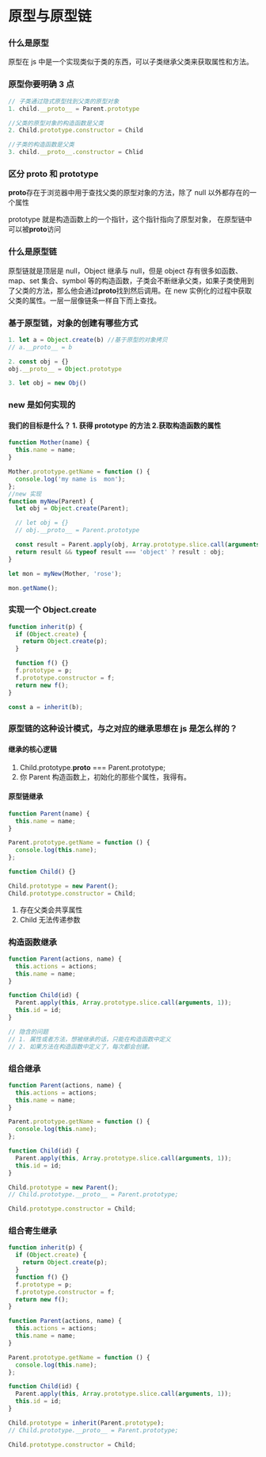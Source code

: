 # 原型与原型链

### 什么是原型

原型在 js 中是一个实现类似于类的东西，可以子类继承父类来获取属性和方法。

### 原型你要明确 3 点

```js
// 子类通过隐式原型找到父类的原型对象
1. child.__proto__ = Parent.prototype

//父类的原型对象的构造函数是父类
2. Child.prototype.constructor = Child

//子类的构造函数是父类
3. child.__proto__.constructor = Chlid

```

### 区分 proto 和 prototype

**proto**存在于浏览器中用于查找父类的原型对象的方法，除了 null 以外都存在的一个属性

prototype 就是构造函数上的一个指针，这个指针指向了原型对象， 在原型链中可以被**proto**访问

### 什么是原型链

原型链就是顶层是 null，Object 继承与 null，但是 object 存有很多如函数、map、set 集合、symbol 等的构造函数，子类会不断继承父类，如果子类使用到了父类的方法，那么他会通过**proto**找到然后调用。在 new 实例化的过程中获取父类的属性。一层一层像链条一样自下而上查找。

### 基于原型链，对象的创建有哪些方式

```js
1. let a = Object.create(b) //基于原型的对象拷贝
// a.__proto__ = b

2. const obj = {}
obj.__proto__ = Object.prototype

3. let obj = new Obj()
```

### new 是如何实现的

#### 我们的目标是什么？ 1. 获得 prototype 的方法 2.获取构造函数的属性

```js
function Mother(name) {
  this.name = name;
}

Mother.prototype.getName = function () {
  console.log('my name is  mon');
};
//new 实现
function myNew(Parent) {
  let obj = Object.create(Parent);

  // let obj = {}
  // obj.__proto__ = Parent.prototype

  const result = Parent.apply(obj, Array.prototype.slice.call(arguments, 1));
  return result && typeof result === 'object' ? result : obj;
}

let mon = myNew(Mother, 'rose');

mon.getName();
```

### 实现一个 Object.create

```js
function inherit(p) {
  if (Object.create) {
    return Object.create(p);
  }

  function f() {}
  f.prototype = p;
  f.prototype.constructor = f;
  return new f();
}

const a = inherit(b);
```

### 原型链的这种设计模式，与之对应的继承思想在 js 是怎么样的？

#### 继承的核心逻辑

1. Child.prototype.**proto** === Parent.prototype;
2. 你 Parent 构造函数上，初始化的那些个属性，我得有。

#### 原型链继承

```js
function Parent(name) {
  this.name = name;
}

Parent.prototype.getName = function () {
  console.log(this.name);
};

function Child() {}

Child.prototype = new Parent();
Child.prototype.constructor = Child;
```

1. 存在父类会共享属性
2. Child 无法传递参数

### 构造函数继承

```js
function Parent(actions, name) {
  this.actions = actions;
  this.name = name;
}

function Child(id) {
  Parent.apply(this, Array.prototype.slice.call(arguments, 1));
  this.id = id;
}

// 隐含的问题
// 1. 属性或者方法，想被继承的话，只能在构造函数中定义
// 2. 如果方法在构造函数中定义了，每次都会创建。
```

### 组合继承

```js
function Parent(actions, name) {
  this.actions = actions;
  this.name = name;
}

Parent.prototype.getName = function () {
  console.log(this.name);
};

function Child(id) {
  Parent.apply(this, Array.prototype.slice.call(arguments, 1));
  this.id = id;
}

Child.prototype = new Parent();
// Child.prototype.__proto__ = Parent.prototype;

Child.prototype.constructor = Child;
```

### 组合寄生继承

```js
function inherit(p) {
  if (Object.create) {
    return Object.create(p);
  }
  function f() {}
  f.prototype = p;
  f.prototype.constructor = f;
  return new f();
}

function Parent(actions, name) {
  this.actions = actions;
  this.name = name;
}

Parent.prototype.getName = function () {
  console.log(this.name);
};

function Child(id) {
  Parent.apply(this, Array.prototype.slice.call(arguments, 1));
  this.id = id;
}

Child.prototype = inherit(Parent.prototype);
// Child.prototype.__proto__ = Parent.prototype;

Child.prototype.constructor = Child;
```
